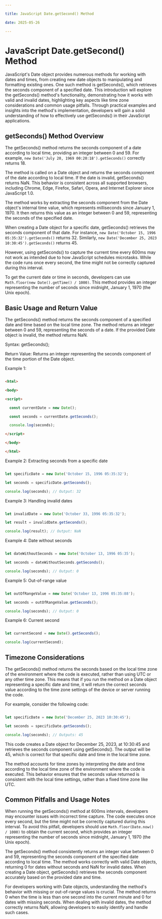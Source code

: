 ```yaml
---

title: JavaScript Date.getSecond() Method

date: 2025-05-26

---
```



# JavaScript Date.getSecond() Method

JavaScript's Date object provides numerous methods for working with dates and times, from creating new date objects to manipulating and formatting existing ones. One such method is getSeconds(), which retrieves the seconds component of a specified date. This introduction will explore the getSeconds() method's functionality, demonstrating how it works with valid and invalid dates, highlighting key aspects like time zone considerations and common usage pitfalls. Through practical examples and insights into the method's implementation, developers will gain a solid understanding of how to effectively use getSeconds() in their JavaScript applications.


## getSeconds() Method Overview

The getSeconds() method returns the seconds component of a date according to local time, providing an integer between 0 and 59. For example, `new Date('July 20, 1969 00:20:18').getSeconds()` correctly returns 18.

The method is called on a Date object and returns the seconds component of the date according to local time. If the date is invalid, getSeconds() returns NaN. This behavior is consistent across all supported browsers, including Chrome, Edge, Firefox, Safari, Opera, and Internet Explorer since JavaScript 1.0.

The method works by extracting the seconds component from the Date object's internal time value, which represents milliseconds since January 1, 1970. It then returns this value as an integer between 0 and 59, representing the seconds of the specified date.

When creating a Date object for a specific date, getSeconds() retrieves the seconds component of that date. For instance, `new Date('October 15, 1996 05:35:32').getSeconds()` returns 32. Similarly, `new Date('December 25, 2023 10:30:45').getSeconds()` returns 45.

However, using getSeconds() to capture the current time every 600ms may not work as intended due to how JavaScript schedules microtasks. While the code runs once every second, the time might not be correctly captured during this interval.

To get the current date or time in seconds, developers can use `Math.floor(new Date().getTime() / 1000)`. This method provides an integer representing the number of seconds since midnight, January 1, 1970 (the Unix epoch).


## Basic Usage and Return Value

The getSeconds() method returns the seconds component of a specified date and time based on the local time zone. The method returns an integer between 0 and 59, representing the seconds of a date. If the provided Date object is invalid, the method returns NaN.

Syntax: getSeconds();

Return Value: Returns an integer representing the seconds component of the time portion of the Date object.

Example 1:

```html

<html>

<body>

<script>

  const currentDate = new Date();

  const seconds = currentDate.getSeconds();

  console.log(seconds);

</script>

</body>

</html>

```

Example 2: Extracting seconds from a specific date

```javascript

let specificDate = new Date('October 15, 1996 05:35:32');

let seconds = specificDate.getSeconds();

console.log(seconds); // Output: 32

```

Example 3: Handling invalid dates

```javascript

let invalidDate = new Date('October 33, 1996 05:35:32');

let result = invalidDate.getSeconds();

console.log(result); // Output: NaN

```

Example 4: Date without seconds

```javascript

let dateWithoutSeconds = new Date('October 13, 1996 05:35');

let seconds = dateWithoutSeconds.getSeconds();

console.log(seconds); // Output: 0

```

Example 5: Out-of-range value

```javascript

let outOfRangeValue = new Date('October 13, 1996 05:35:88');

let seconds = outOfRangeValue.getSeconds();

console.log(seconds); // Output: 0

```

Example 6: Current second

```javascript

let currentSecond = new Date().getSeconds();

console.log(currentSecond);

```


## Timezone Considerations

The getSeconds() method returns the seconds based on the local time zone of the environment where the code is executed, rather than using UTC or any other time zone. This means that if you run the method on a Date object representing a specific date and time, it will return the correct seconds value according to the time zone settings of the device or server running the code.

For example, consider the following code:

```javascript

let specificDate = new Date('December 25, 2023 10:30:45');

let seconds = specificDate.getSeconds();

console.log(seconds); // Outputs: 45

```

This code creates a Date object for December 25, 2023, at 10:30:45 and retrieves the seconds component using getSeconds(). The output will be 45, which is correct for that specific date and time in the local time zone.

The method accounts for time zones by interpreting the date and time according to the local time zone of the environment where the code is executed. This behavior ensures that the seconds value returned is consistent with the local time settings, rather than a fixed time zone like UTC.


## Common Pitfalls and Usage Notes

When running the getSeconds() method at 600ms intervals, developers may encounter issues with incorrect time capture. The code executes once every second, but the time might not be correctly captured during this interval. To avoid this pitfall, developers should use `Math.floor(Date.now() / 1000)` to obtain the current second, which provides an integer representing the number of seconds since midnight, January 1, 1970 (the Unix epoch).

The getSeconds() method consistently returns an integer value between 0 and 59, representing the seconds component of the specified date according to local time. The method works correctly with valid Date objects, returning 0 for dates without seconds and NaN for invalid dates. When creating a Date object, getSeconds() retrieves the seconds component accurately based on the provided date and time.

For developers working with Date objects, understanding the method's behavior with missing or out-of-range values is crucial. The method returns 0 when the time is less than one second into the current minute and 0 for dates with missing seconds. When dealing with invalid dates, the method correctly returns NaN, allowing developers to easily identify and handle such cases.

